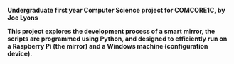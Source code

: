 <b>Undergraduate first year Computer Science project for COMCORE1C, by Joe Lyons<b>

This project explores the development process of a smart mirror, the scripts are programmed using Python, and designed to efficiently run on a Raspberry Pi (the mirror) and a Windows machine (configuration device).
